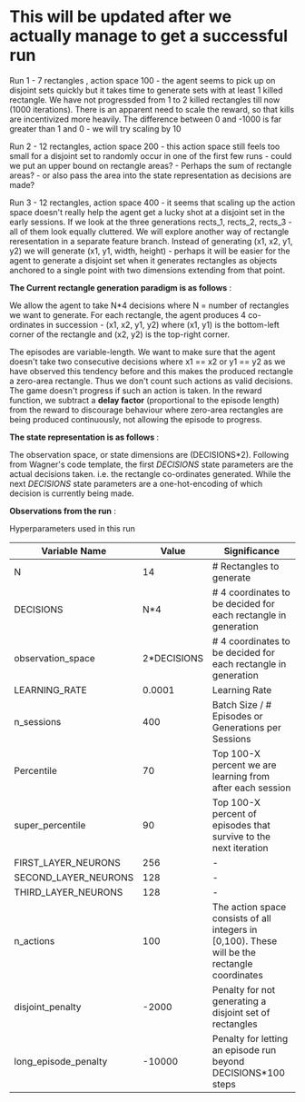 # This will be updated after we actually manage to get a successful run

Run 1 - 7 rectangles , action space 100 - the agent seems to pick up on disjoint sets quickly but it takes time to generate sets with at least 1 killed rectangle. We have not progressded from 1 to 2 killed rectangles till now (1000 iterations). There is an apparent need to scale the reward, so that kills are incentivized more heavily. The difference between 0 and -1000 is far greater than 1 and 0 - we will try scaling by 10 

Run 2 - 12 rectangles, action space 200 - this action space still feels too small for a disjoint set to randomly occur in one of the first few runs - could we put an upper bound on rectangle areas? - Perhaps the sum of rectangle areas? - or also pass the area into the state representation as decisions are made?

Run 3 - 12 rectangles, action space 400 - it seems that scaling up the action space doesn't really help the agent get a lucky shot at a disjoint set in the early sessions. If we look at the three generations rects_1, rects_2, rects_3 - all of them look equally cluttered. We will explore another way of rectangle reresentation in a separate feature branch. Instead of generating (x1, x2, y1, y2) we will generate (x1, y1, width, height) - perhaps it will be easier for the agent to generate a disjoint set when it generates rectangles as objects anchored to a single point with two dimensions extending from that point.

**The Current rectangle generation paradigm is as follows** :

We allow the agent to take N*4 decisions where N = number of rectangles we want to generate. For each rectangle, the agent produces 4 co-ordinates in succession - (x1, x2, y1, y2) where (x1, y1) is the bottom-left corner of the rectangle and (x2, y2) is the top-right corner.

The episodes are variable-length. We want to make sure that the agent doesn't take two consecutive decisions where x1 == x2 or y1 == y2 as we have observed this tendency before and this makes the produced rectangle a zero-area rectangle.  Thus we don't count such actions as valid decisions. The game doesn't progress if such an action is taken. In the reward function, we subtract a **delay factor** (proportional to the episode length) from the reward to discourage behaviour where zero-area rectangles are being produced continuously, not allowing the episode to progress.

**The state representation is as follows** :

The observation space, or state dimensions are (DECISIONS*2). Following from Wagner's code template, the first *DECISIONS* state parameters are the actual decisions taken. i.e. the rectangle co-ordinates generated. While the next *DECISIONS* state parameters are a one-hot-encoding of which decision is currently being made.

**Observations from the run** :



Hyperparameters used in this run

| Variable Name | Value | Significance |
|--|--|--|
| N | 14 | # Rectangles to generate |
| DECISIONS | N*4 | # 4 coordinates to be decided for each rectangle in generation |
 observation_space |  2*DECISIONS | # 4 coordinates to be decided for each rectangle in generation |
| LEARNING_RATE | 0.0001 | Learning Rate |
| n_sessions | 400 | Batch Size / # Episodes or Generations per Sessions |
| Percentile | 70 | Top 100-X percent we are learning from after each session |
| super_percentile | 90 | Top 100-X percent of episodes that survive to the next iteration |
| FIRST_LAYER_NEURONS | 256 | - |
| SECOND_LAYER_NEURONS | 128 | - |
| THIRD_LAYER_NEURONS  | 128 | - |
| n_actions | 100 | The action space consists of all integers in [0,100). These will be the rectangle coordinates |
| disjoint_penalty | -2000 | Penalty for not generating a disjoint set of rectangles |  
| long_episode_penalty | -10000 | Penalty for letting an episode run beyond DECISIONS*100 steps |
